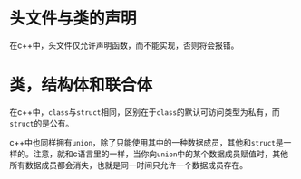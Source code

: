 # 头文件与类的声明
在c++中，头文件仅允许声明函数，而不能实现，否则将会报错。

# 类，结构体和联合体
在c++中，```class```与```struct```相同，区别在于```class```的默认可访问类型为私有，而```struct```的是公有。

c++中也同样拥有```union```，除了只能使用其中的一种数据成员，其他和```struct```是一样的。注意，就和c语言里的一样，当你向```union```中的某个数据成员赋值时，其他所有数据成员都会消失，也就是同一时间只允许一个数据成员存在。